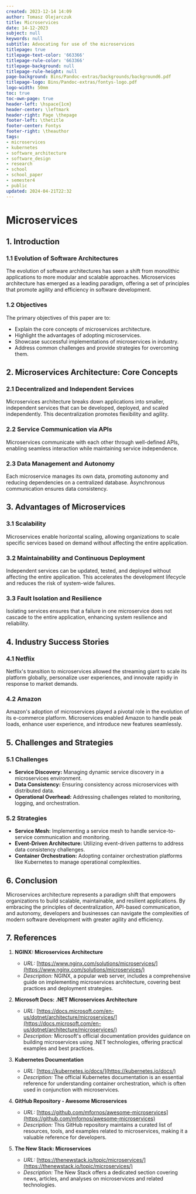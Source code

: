 ```yaml
---
created: 2023-12-14 14:09
author: Tomasz Olejarczuk
title: Microservices
date: 14-12-2023
subject: null
keywords: null
subtitle: Advocating for use of the microservices
titlepage: true
titlepage-text-color: '663366'
titlepage-rule-color: '663366'
titlepage-background: null
titlepage-rule-height: null
page-background: Bins/Pandoc-extras/backgrounds/background6.pdf
titlepage-logo: Bins/Pandoc-extras/fontys-logo.pdf
logo-width: 50mm
toc: true
toc-own-page: true
header-left: \hspace{1cm}
header-center: \leftmark
header-right: Page \thepage
footer-left: \thetitle
footer-center: Fontys
footer-right: \theauthor
tags:
- microservices
- kubernetes
- software_architecture
- software_design
- research
- school
- school_paper
- semester4
- public
updated: 2024-04-21T22:32
---
```


# Microservices

## 1. Introduction

### 1.1 Evolution of Software Architectures

The evolution of software architectures has seen a shift from monolithic applications to more modular and scalable approaches. Microservices architecture has emerged as a leading paradigm, offering a set of principles that promote agility and efficiency in software development.

### 1.2 Objectives

The primary objectives of this paper are to:

* Explain the core concepts of microservices architecture.
* Highlight the advantages of adopting microservices.
* Showcase successful implementations of microservices in industry.
* Address common challenges and provide strategies for overcoming them.

## 2. Microservices Architecture: Core Concepts

### 2.1 Decentralized and Independent Services

Microservices architecture breaks down applications into smaller, independent services that can be developed, deployed, and scaled independently. This decentralization promotes flexibility and agility.

### 2.2 Service Communication via APIs

Microservices communicate with each other through well-defined APIs, enabling seamless interaction while maintaining service independence.

### 2.3 Data Management and Autonomy

Each microservice manages its own data, promoting autonomy and reducing dependencies on a centralized database. Asynchronous communication ensures data consistency.

## 3. Advantages of Microservices

### 3.1 Scalability

Microservices enable horizontal scaling, allowing organizations to scale specific services based on demand without affecting the entire application.

### 3.2 Maintainability and Continuous Deployment

Independent services can be updated, tested, and deployed without affecting the entire application. This accelerates the development lifecycle and reduces the risk of system-wide failures.

### 3.3 Fault Isolation and Resilience

Isolating services ensures that a failure in one microservice does not cascade to the entire application, enhancing system resilience and reliability.

## 4. Industry Success Stories

### 4.1 Netflix

Netflix's transition to microservices allowed the streaming giant to scale its platform globally, personalize user experiences, and innovate rapidly in response to market demands.

### 4.2 Amazon

Amazon's adoption of microservices played a pivotal role in the evolution of its e-commerce platform. Microservices enabled Amazon to handle peak loads, enhance user experience, and introduce new features seamlessly.

## 5. Challenges and Strategies

### 5.1 Challenges

* **Service Discovery:** Managing dynamic service discovery in a microservices environment.
* **Data Consistency:** Ensuring consistency across microservices with distributed data.
* **Operational Overhead:** Addressing challenges related to monitoring, logging, and orchestration.

### 5.2 Strategies

* **Service Mesh:** Implementing a service mesh to handle service-to-service communication and monitoring.
* **Event-Driven Architecture:** Utilizing event-driven patterns to address data consistency challenges.
* **Container Orchestration:** Adopting container orchestration platforms like Kubernetes to manage operational complexities.

## 6. Conclusion

Microservices architecture represents a paradigm shift that empowers organizations to build scalable, maintainable, and resilient applications. By embracing the principles of decentralization, API-based communication, and autonomy, developers and businesses can navigate the complexities of modern software development with greater agility and efficiency.

## 7. References

1. **NGINX: Microservices Architecture**
   
   * *URL:* [https://www.nginx.com/solutions/microservices/](https://www.nginx.com/solutions/microservices/)
   * *Description:* NGINX, a popular web server, includes a comprehensive guide on implementing microservices architecture, covering best practices and deployment strategies.
1. **Microsoft Docs: .NET Microservices Architecture**
   
   * *URL:* [https://docs.microsoft.com/en-us/dotnet/architecture/microservices/](https://docs.microsoft.com/en-us/dotnet/architecture/microservices/)
   * *Description:* Microsoft's official documentation provides guidance on building microservices using .NET technologies, offering practical examples and best practices.
1. **Kubernetes Documentation**
   
   * *URL:* [https://kubernetes.io/docs/](https://kubernetes.io/docs/)
   * *Description:* The official Kubernetes documentation is an essential reference for understanding container orchestration, which is often used in conjunction with microservices.
1. **GitHub Repository - Awesome Microservices**
   
   * *URL:* [https://github.com/mfornos/awesome-microservices](https://github.com/mfornos/awesome-microservices)
   * *Description:* This GitHub repository maintains a curated list of resources, tools, and examples related to microservices, making it a valuable reference for developers.
1. **The New Stack: Microservices**
   
   * *URL:* [https://thenewstack.io/topic/microservices/](https://thenewstack.io/topic/microservices/)
   * *Description:* The New Stack offers a dedicated section covering news, articles, and analyses on microservices and related technologies.
